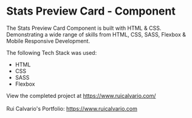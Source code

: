 # Stats Preview Card - Component

The Stats Preview Card Component is built with HTML &amp; CSS.<br>
Demonstrating a wide range of skills from HTML, CSS, SASS, Flexbox &amp; Mobile Responsive Development.

The following Tech Stack was used:

- HTML
- CSS
- SASS
- Flexbox

View the completed project at https://www.ruicalvario.com/<br><br>
Rui Calvario's Portfolio: https://www.ruicalvario.com
